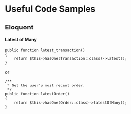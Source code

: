 # Useful Code Samples








## Eloquent

#### Latest of Many


```
public function latest_transaction() 
{
    return $this->hasOne(Transaction::class)->latest();
} 
```
or
```
/**
 * Get the user's most recent order.
 */
public function latestOrder()
{
    return $this->hasOne(Order::class)->latestOfMany();
}
```

